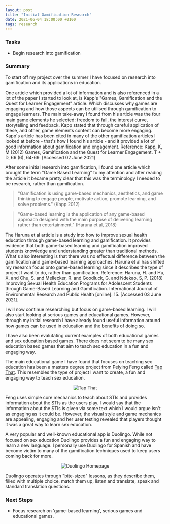 ```yaml
---
layout: post
title: "Initial Gamification Research"
date: 2021-06-04 18:00:00 +0100
tags: research
---
```

### Tasks
- Begin research into gamification 

### Summary
To start off my project over the summer I have focused on research into gamification and its applications in education. 

One article which provided a lot of information and is also referenced in a lot of the paper I started to look at, is Kapp's "Games, Gamification and the Quest for Learner Engagement" article. Which discusses why games are engaging and how those aspects can be utilised through gamification to engage learners. The main take-away I found from his article was the four main game elements he selected: freedom to fail, the interest curve, storytelling and feedback. Kapp stated that through careful application of these, and other, game elements content can become more engaging. 
Kapp's article has been cited in many of the other gamification articles I looked at before - that's how I found his article - and it provided a lot of good information about gamification and engagement. 
Reference: Kapp, K, M (2012) Games, Gamification and the Quest for Learner Engagement. T + D, 66 (6), 64-69. [Accessed 02 June 2021]

After some initial research into gamification, I found one article which brought the term "Game Based Learning" to my attention and after reading the article it became pretty clear that this was the terminology I needed to be research, rather than gamification. 

> "Gamification is using game-based mechanics, aesthetics, and game thinking to engage people, motivate action, promote learning, and solve problems." (Kapp 2012)

> "Game-based learning is the application of any game-based approach designed with the main purpose of delivering learning rather than entertainment." (Haruna et al, 2018)

The Haruna et al article is a study into how to improve sexual health education through game-based learning and gamification. It provides evidence that both game-based learning and gamification improved students knowledge and understanding greater than traditional methods. What's also interesting is that there was no effectual difference between the gamification and game-based learning approaches. 
Haruna et al has shifted my research focus onto game-based learning since it describes the type of project I want to do, rather than gamification. 
Reference: Haruna, H. and Hu, X. and Chu, S. and Mellecker, R. and Goodluck, G. and Ndekao, S, P. (2018) Improving Sexual Health Education Programs for Adolescent Students through Game-Based Learning and Gamification. International Journal of Environmental Research and Public Health \[online\]. 15. [Accessed 03 June 2021].

I will now continue researching but focus on game-based learning. I will also start looking at serious games and educational games. However, through my initial research I have already found useful information around how games can be used in education and the benefits of doing so.

I have also been evalutating current examples of both educational games and sex education based games. There does not seem to be many sex education based games that aim to teach sex education in a fun and engaging way.

The main educational game I have found that focuses on teaching sex education has been a masters degree project from Peiying Feng called [Tap That](https://pfeng.cc/work/tap-that). This resembles the type of project I want to create, a fun and engaging way to teach sex education. 

<p align="center">
  <img src="{{site.baseurl}}/assets/tap-that-cover.png" alt="Tap That"/>
</p>

Feng uses simple core mechanics to teach about STIs and provides information about the STIs as the users play. I would say that the information about the STIs is given via some text which I would argue isn't as engaging as it could be. However, the visual style and game mechanics are appealing, engaging and her user testing revealed that players thought it was a great way to learn sex education.

A very popular and well-known educational app is Duolingo. While not focused on sex education Duolingo provides a fun and engaging way to learn a new language. I personally use Duolingo for Spanish and have become victim to many of the gamification techniques used to keep users coming back for more. 

<p align="center">
  <img src="{{site.baseurl}}/assets/duolingo-screenshot.jpg" alt="Duolingo Homepage"/>
</p>
Duolingo operates through "bite-sized" lessons, as they describe them, filled with multiple choice, match them up, listen and translate, speak and standard translation questions.

### Next Steps
- Focus research on 'game-based learning', serious games and educational games.